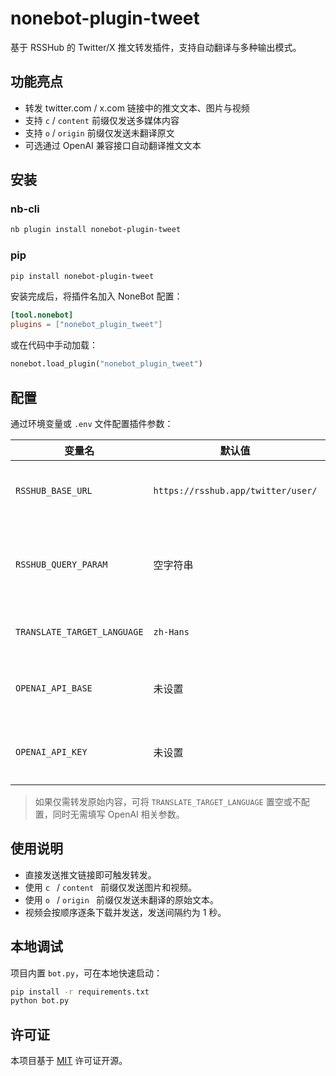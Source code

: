 # nonebot-plugin-tweet

基于 RSSHub 的 Twitter/X 推文转发插件，支持自动翻译与多种输出模式。

## 功能亮点
- 转发 twitter.com / x.com 链接中的推文文本、图片与视频
- 支持 `c` / `content` 前缀仅发送多媒体内容
- 支持 `o` / `origin` 前缀仅发送未翻译原文
- 可选通过 OpenAI 兼容接口自动翻译推文文本

## 安装
### nb-cli
```bash
nb plugin install nonebot-plugin-tweet
```

### pip
```bash
pip install nonebot-plugin-tweet
```

安装完成后，将插件名加入 NoneBot 配置：

```toml
[tool.nonebot]
plugins = ["nonebot_plugin_tweet"]
```

或在代码中手动加载：

```python
nonebot.load_plugin("nonebot_plugin_tweet")
```

## 配置
通过环境变量或 `.env` 文件配置插件参数：

| 变量名 | 默认值 | 说明 |
| --- | --- | --- |
| `RSSHUB_BASE_URL` | `https://rsshub.app/twitter/user/` | RSSHub 推文路由基础地址，需包含末尾 `/` |
| `RSSHUB_QUERY_PARAM` | 空字符串 | 追加到 RSSHub 请求的查询参数，示例：`?format=raw` |
| `TRANSLATE_TARGET_LANGUAGE` | `zh-Hans` | 翻译目标语言，留空代表禁用翻译 |
| `OPENAI_API_BASE` | 未设置 | OpenAI 兼容接口地址，启用翻译时必填 |
| `OPENAI_API_KEY` | 未设置 | OpenAI 兼容接口密钥，启用翻译时必填 |

> 如果仅需转发原始内容，可将 `TRANSLATE_TARGET_LANGUAGE` 置空或不配置，同时无需填写 OpenAI 相关参数。

## 使用说明
- 直接发送推文链接即可触发转发。
- 使用 `c ` / `content ` 前缀仅发送图片和视频。
- 使用 `o ` / `origin ` 前缀仅发送未翻译的原始文本。
- 视频会按顺序逐条下载并发送，发送间隔约为 1 秒。

## 本地调试
项目内置 `bot.py`，可在本地快速启动：

```bash
pip install -r requirements.txt
python bot.py
```

## 许可证
本项目基于 [MIT](LICENSE) 许可证开源。
